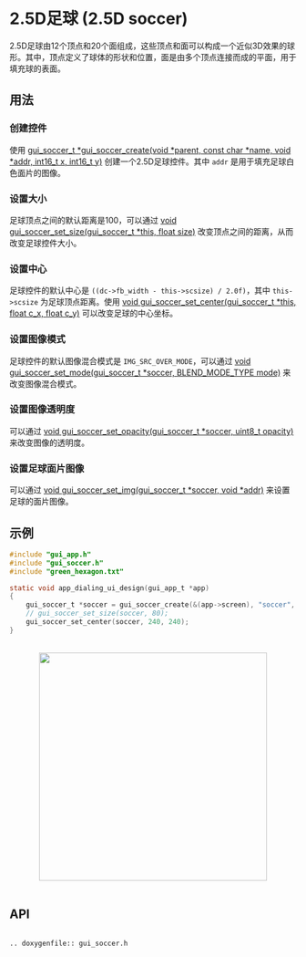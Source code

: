 # 2.5D足球 (2.5D soccer)

2.5D足球由12个顶点和20个面组成，这些顶点和面可以构成一个近似3D效果的球形。其中，顶点定义了球体的形状和位置，面是由多个顶点连接而成的平面，用于填充球的表面。

## 用法
### 创建控件
使用 [gui_soccer_t *gui_soccer_create(void *parent, const char  *name, void *addr, int16_t x, int16_t y)](#gui_soccer_create) 创建一个2.5D足球控件。其中 `addr` 是用于填充足球白色面片的图像。

### 设置大小
足球顶点之间的默认距离是100，可以通过 [void gui_soccer_set_size(gui_soccer_t *this, float size)](#gui_soccer_set_size) 改变顶点之间的距离，从而改变足球控件大小。

### 设置中心
足球控件的默认中心是 `((dc->fb_width - this->scsize) / 2.0f)`，其中 `this->scsize` 为足球顶点距离。使用 [void gui_soccer_set_center(gui_soccer_t *this, float c_x, float c_y)](#gui_soccer_set_center) 可以改变足球的中心坐标。

### 设置图像模式
足球控件的默认图像混合模式是 `IMG_SRC_OVER_MODE`，可以通过 [void gui_soccer_set_mode(gui_soccer_t *soccer, BLEND_MODE_TYPE mode)](#gui_soccer_set_mode) 来改变图像混合模式。

### 设置图像透明度
可以通过 [void gui_soccer_set_opacity(gui_soccer_t *soccer, uint8_t opacity)](#gui_soccer_set_opacity) 来改变图像的透明度。

### 设置足球面片图像
可以通过 [void gui_soccer_set_img(gui_soccer_t *soccer, void *addr)](#gui_soccer_set_img) 来设置足球的面片图像。


## 示例

```c
#include "gui_app.h"
#include "gui_soccer.h"
#include "green_hexagon.txt"

static void app_dialing_ui_design(gui_app_t *app)
{
    gui_soccer_t *soccer = gui_soccer_create(&(app->screen), "soccer", (void *)_acgreen_hexagon, 0, 0);
    // gui_soccer_set_size(soccer, 80);
    gui_soccer_set_center(soccer, 240, 240);
}
```
<br/>
<div style="text-align: center"><img width= "400" src="https://docs.realmcu.com/HoneyGUI/image/widgets/soccer.gif"></div>
<br/>

## API

```eval_rst

.. doxygenfile:: gui_soccer.h

```